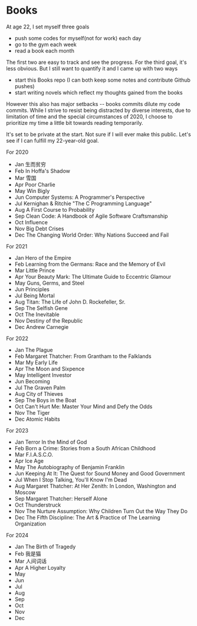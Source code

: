 # Books
At age 22, I set myself three goals 
- push some codes for myself(not for work) each day
- go to the gym each week
- read a book each month 

The first two are easy to track and see the progress. For the third goal, it's less obvious. But I still want to quantify it and I came up with two ways 
- start this Books repo (I can both keep some notes and contribute Github pushes)
- start writing novels which reflect my thoughts gained from the books 

However this also has major setbacks -- books commits dilute my code commits. While I strive to resist being distracted by diverse interests, due to limitation of time and
the special circumstances of 2020, I choose to prioritize my time a little bit towards reading temporarily.  

It's set to be private at the start. Not sure if I will ever make this public. Let's see if I can fulfill my 22-year-old goal. 

For 2020
- Jan 生而贫穷
- Feb In Hoffa's Shadow 
- Mar 雪国
- Apr Poor Charlie
- May Win Bigly 
- Jun Computer Systems: A Programmer's Perspective 
- Jul Kernighan & Ritchie "The C Programming Language" 
- Aug A First Course to Probability 
- Sep Clean Code: A Handbook of Agile Software Craftsmanship
- Oct Influence
- Nov Big Debt Crises
- Dec The Changing World Order: Why Nations Succeed and Fail

For 2021 
- Jan Hero of the Empire 
- Feb Learning from the Germans: Race and the Memory of Evil
- Mar Little Prince 
- Apr Your Beauty Mark: The Ultimate Guide to Eccentric Glamour
- May Guns, Germs, and Steel
- Jun Principles
- Jul Being Mortal
- Aug Titan: The Life of John D. Rockefeller, Sr.
- Sep The Selfish Gene
- Oct The Inevitable
- Nov Destiny of the Republic
- Dec Andrew Carnegie

For 2022
- Jan The Plague
- Feb Margaret Thatcher: From Grantham to the Falklands
- Mar My Early Life
- Apr The Moon and Sixpence
- May Intelligent Investor
- Jun Becoming
- Jul The Graven Palm
- Aug City of Thieves
- Sep The Boys in the Boat
- Oct Can't Hurt Me: Master Your Mind and Defy the Odds
- Nov The Tiger
- Dec Atomic Habits

For 2023
- Jan Terror In the Mind of God
- Feb Born a Crime: Stories from a South African Childhood
- Mar F.I.A.S.C.O.
- Apr Ice Age 
- May The Autobiography of Benjamin Franklin 
- Jun Keeping At It: The Quest for Sound Money and Good Government
- Jul When I Stop Talking, You'll Know I'm Dead
- Aug Margaret Thatcher: At Her Zenith: In London, Washington and Moscow 
- Sep Margaret Thatcher: Herself Alone
- Oct Thunderstruck
- Nov The Nurture Assumption: Why Children Turn Out the Way They Do
- Dec The Fifth Discipline: The Art & Practice of The Learning Organization

For 2024
- Jan The Birth of Tragedy
- Feb 我是猫
- Mar 人间词话
- Apr A Higher Loyalty
- May 
- Jun 
- Jul 
- Aug 
- Sep
- Oct
- Nov 
- Dec 


